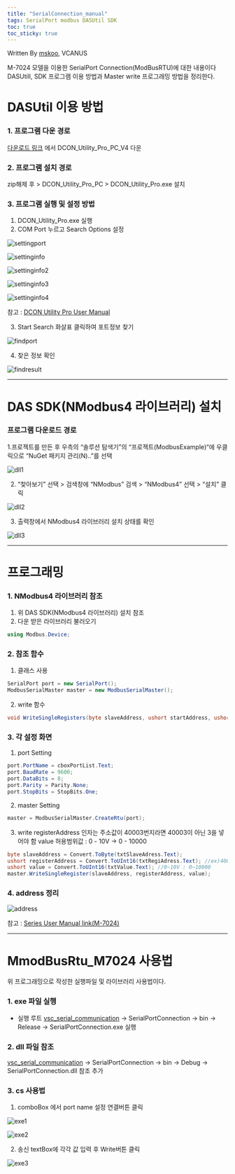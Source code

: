 ```yaml
---
title: "SerialConnection_manual"
tags: SerialPort modbus DASUtil SDK
toc: true
toc_sticky: true
---
```


Written By [mskoo](https://github.com/mskoo-vcanus), VCANUS

M-7024 모델을 이용한 SerialPort Connection(ModBusRTU)에 대한 내용이다
<br>
DASUtill, SDK 프로그램 이용 방법과 Master write 프로그래밍 방법을 정리한다.

# DASUtil 이용 방법

### 1. 프로그램 다운 경로
[다운로드 링크](https://www.icpdas.com/en/download/show.php?num=1046&root=&model=&kw=DCON%20Utility) 에서 DCON_Utility_Pro_PC_V4 다운

### 2. 프로그램 설치 경로
zip해제 후 > DCON_Utility_Pro_PC > DCON_Utility_Pro.exe 설치

### 3. 프로그램 실행 및 설정 방법
1) DCON_Utility_Pro.exe 실행
2) COM Port 누르고 Search Options 설정

![settingport](https://user-images.githubusercontent.com/76982066/103884431-f02a3280-5121-11eb-83e6-3766a288eaf9.png)

![settinginfo](https://user-images.githubusercontent.com/76982066/103970240-1647e500-51ab-11eb-95cd-e2dbe9288eeb.PNG)

![settinginfo2](https://user-images.githubusercontent.com/76982066/103884858-83636800-5122-11eb-8dc8-224b0bc1201d.PNG)

![settinginfo3](https://user-images.githubusercontent.com/76982066/103884885-8f4f2a00-5122-11eb-8945-ce8cba1178eb.PNG)

![settinginfo4](https://user-images.githubusercontent.com/76982066/103884903-94ac7480-5122-11eb-9d4d-b505e63cdb32.PNG)

참고 : [DCON Utility Pro User Manual](https://www.icpdas.com/web/product/download/software/utility_driver/dcon_utiltiy_pro/document/manual/DCON_Utility_Pro_user_manual_en.pdf)

3) Start Search 화살표 클릭하여 포트정보 찾기

![findport](https://user-images.githubusercontent.com/76982066/103882790-a80a1080-511f-11eb-8895-57822aee7045.png)

4) 찾은 정보 확인

![findresult](https://user-images.githubusercontent.com/76982066/103882818-b2c4a580-511f-11eb-914c-7de5a69277b2.PNG)

----------
# DAS SDK(NModbus4 라이브러리) 설치

### 프로그램 다운로드 경로
1.프로젝트를 만든 후 우측의 “솔루션 탐색기”의 “프로젝트(ModbusExample)“에 우클릭으로 “NuGet 패키지 관리(N)..”를 선택

![dll1](https://user-images.githubusercontent.com/76982066/103958938-ba249700-5191-11eb-8c3b-437e1fee8b21.PNG)

2. “찾아보기” 선택 > 검색창에 “NModbus” 검색 > “NModbus4” 선택 > “설치” 클릭

![dll2](https://user-images.githubusercontent.com/76982066/103958947-bee94b00-5191-11eb-8cc1-0f4bf50ffe85.PNG)

3. 출력창에서 NModbus4 라이브러리 설치 상태를 확인

![dll3](https://user-images.githubusercontent.com/76982066/103958956-c3adff00-5191-11eb-8c08-b6853e80f538.PNG)


----------

# 프로그래밍

### 1.  NModbus4 라이브러리 참조

1) 위 DAS SDK(NModbus4 라이브러리) 설치 참조
2) 다운 받은 라이브러리 불러오기

```cs
using Modbus.Device;
```

### 2. 참조 함수

1) 클래스 사용

```cs
SerialPort port = new SerialPort();
ModbusSerialMaster master = new ModbusSerialMaster();
```

2) write 함수

```cs
void WriteSingleRegisters(byte slaveAddress, ushort startAddress, ushort[] data);
```

### 3. 각 설정 화면

1) port Setting
```cs
port.PortName = cboxPortList.Text;
port.BaudRate = 9600;
port.DataBits = 8;
port.Parity = Parity.None;
port.StopBits = StopBits.One;
```

2) master Setting
```cs
master = ModbusSerialMaster.CreateRtu(port);
```
	
3) write
registerAddress 인자는 주소값이 40003번지라면 40003이 아닌 3을 넣어야 함
value 허용범위값 : 0 - 10V -> 0 - 10000

```cs
byte slaveAddress = Convert.ToByte(txtSlaveAdress.Text);
ushort registerAddress = Convert.ToUInt16(txtRegiAdress.Text); //ex)40003->3
ushort value = Convert.ToUInt16(txtValue.Text); //0~10V : 0~10000
master.WriteSingleRegister(slaveAddress, registerAddress, value);
```	


### 4. address 정리

![address](https://user-images.githubusercontent.com/76982066/103967080-8ef77300-51a4-11eb-87a1-12adb78978f9.PNG)

참고 : [Series User Manual link(M-7024)](https://www.icpdas.com/web/product//download/io_and_unit/rs-485/document/manual/7000/I-7021_I-7021P(D)_I-7022_I-7024_I-7024R_M-7022_M-7024_M-7024L_M-7024R_M-7024U(D)_M-7028_en.pdf)

----------

# MmodBusRtu_M7024 사용법
위 프로그래밍으로 작성한 실행파일 및 라이브러리 사용법이다.

### 1.  exe 파일 실행

* 실행 루트
[vsc_serial_communication](https://github.com/vcanus/vcs_serial_communication) -> SerialPortConnection -> bin -> Release -> SerialPortConnection.exe 실행

### 2. dll 파일 참조
[vsc_serial_communication](https://github.com/vcanus/vcs_serial_communication) -> SerialPortConnection -> bin -> Debug -> SerialPortConnection.dll 참조 추가


### 3. cs 사용법
1) comboBox 에서 port name 설정 연결버튼 클릭

![exe1](https://user-images.githubusercontent.com/76982066/103968860-037fe100-51a8-11eb-99f2-4ce6fd2ecaea.PNG)

![exe2](https://user-images.githubusercontent.com/76982066/103968866-05e23b00-51a8-11eb-9e06-a1b2cb83ce59.PNG)

2) 송신 textBox에 각각 값 입력 후 Write버튼 클릭

![exe3](https://user-images.githubusercontent.com/76982066/103968869-08449500-51a8-11eb-87ec-66ec0821f3e8.PNG)



